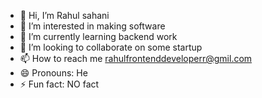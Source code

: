 - 👋 Hi, I’m Rahul sahani
- 👀 I’m interested in making software
- 🌱 I’m currently learning backend work
- 💞️ I’m looking to collaborate on  some startup
- 📫 How to reach me rahulfrontenddeveloperr@gmil.com
- 😄 Pronouns: He
- ⚡ Fun fact: NO fact

<!---
rahul-frontenddeveloper/rahul-frontenddeveloper is a ✨ special ✨ repository because its `README.md` (this file) appears on your GitHub profile.
You can click the Preview link to take a look at your changes.
--->
